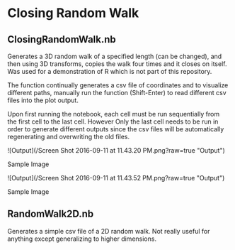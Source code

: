 # Closing Random Walk

## ClosingRandomWalk.nb
Generates a 3D random walk of a specified length (can be changed), and then using 3D transforms, copies the walk four times and it closes on itself. Was used for a demonstration of R which is not part of this repository. 

The function continually generates a csv file of coordinates and to visualize different paths, manually run the function (Shift-Enter) to read different csv files into the plot output. 

Upon first running the notebook, each cell must be run sequentially from the first cell to the last cell. However Only the last cell needs to be run in order to generate different outputs since the csv files will be automatically regenerating and overwriting the old files. 

![Output](/Screen Shot 2016-09-11 at 11.43.20 PM.png?raw=true "Output")

Sample Image

![Output](/Screen Shot 2016-09-11 at 11.43.52 PM.png?raw=true "Output")

Sample Image

## RandomWalk2D.nb
Generates a simple csv file of a 2D random walk. Not really useful for anything except generalizing to higher dimensions. 
